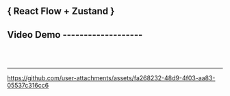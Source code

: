 
## { React Flow + Zustand }

## Video Demo -------------------

<br />
</br>

-------------------






https://github.com/user-attachments/assets/fa268232-48d9-4f03-aa83-05537c316cc6


